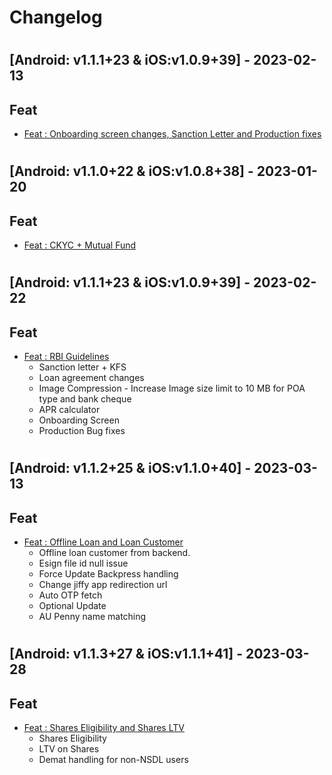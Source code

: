 # Changelog
#
#
## [Android: v1.1.1+23 & iOS:v1.0.9+39] - 2023-02-13

## Feat

- [Feat : Onboarding screen changes, Sanction Letter and Production fixes](https://gitlab.com/atri-tech/atri-maintainers/choicemobileapp/-/merge_requests/174)

#
#
#

## [Android: v1.1.0+22 & iOS:v1.0.8+38] - 2023-01-20

## Feat

- [Feat : CKYC + Mutual Fund](https://gitlab.com/atri-tech/atri-maintainers/choicemobileapp/-/merge_requests/171)
#
#
#

## [Android: v1.1.1+23 & iOS:v1.0.9+39] - 2023-02-22

## Feat

- [Feat : RBI Guidelines](https://gitlab.com/atri-tech/atri-maintainers/choicemobileapp/-/merge_requests/174)
    - Sanction letter + KFS
    - Loan agreement changes
    - Image Compression -  Increase Image size limit to 10 MB for POA type and bank cheque
    - APR calculator
    - Onboarding Screen
    - Production Bug fixes
#
#
#
## [Android: v1.1.2+25 & iOS:v1.1.0+40] - 2023-03-13
## Feat
- [Feat : Offline Loan and Loan Customer](https://gitlab.com/atri-tech/atri-maintainers/choicemobileapp/-/merge_requests/184)
    - Offline loan customer from backend.
    - Esign file id null issue
    - Force Update Backpress handling
    - Change jiffy app redirection url
    - Auto OTP fetch
    - Optional Update
    - AU Penny name matching
#
#
#
## [Android: v1.1.3+27 & iOS:v1.1.1+41] - 2023-03-28
## Feat
- [Feat : Shares Eligibility and Shares LTV](https://gitlab.com/atri-tech/atri-maintainers/choicemobileapp/-/merge_requests/189)
  - Shares Eligibility 
  - LTV on Shares
  - Demat handling for non-NSDL users
